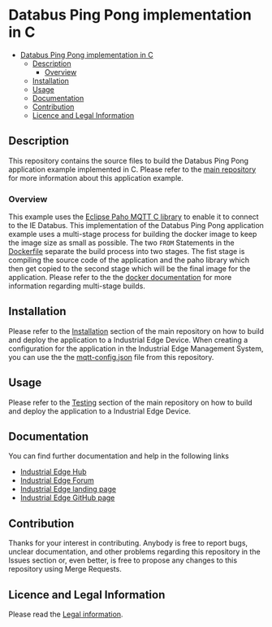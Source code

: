 # Databus Ping Pong implementation in C





- [Databus Ping Pong implementation in C](#databus-ping-pong-implementation-in-c)
  - [Description](#description)
    - [Overview](#overview)
  - [Installation](#installation)
  - [Usage](#usage)
  - [Documentation](#documentation)
  - [Contribution](#contribution)
  - [Licence and Legal Information](#licence-and-legal-information)

## Description
This repository contains the source files to build the Databus Ping Pong application example implemented in C. Please refer to the [main repository](https://github.com/industrial-edge/databus-ping-pong) for more information about this application example.

### Overview
This example uses the [Eclipse Paho MQTT C library](https://github.com/eclipse/paho.mqtt.c) to enable it to connect to the IE Databus. 
This implementation of the Databus Ping Pong application example uses a multi-stage process for building the docker image to keep the image size as small as possible. The two ``FROM`` Statements in the [Dockerfile](src/Dockerfile) separate the build process into two stages.
The fist stage is compiling the source code of the application and the paho library which then get copied to the second stage which will be the final image for the application. Please refer to the the [docker documentation](https://docs.docker.com/develop/develop-images/multistage-build/) for more information regarding multi-stage builds.



## Installation

Please refer to the [Installation](https://github.com/industrial-edge/databus-ping-pong/blob/main/docs/Installation.md) section of the main repository on how to build and deploy the application to a Industrial Edge Device.
When creating a configuration for the application in the Industrial Edge Management System, you can use the the [mqtt-config.json](cfg-data/mqtt-config.json) file from this repository.

## Usage

Please refer to the [Testing](https://github.com/industrial-edge/databus-ping-pong/blob/main/docs/Installation.md#testing-the-application-using-simatic-flow-creator) section of the main repository on how to build and deploy the application to a Industrial Edge Device.

## Documentation

  
You can find further documentation and help in the following links
  - [Industrial Edge Hub](https://iehub.eu1.edge.siemens.cloud/#/documentation)
  - [Industrial Edge Forum](https://www.siemens.com/industrial-edge-forum)
  - [Industrial Edge landing page](https://new.siemens.com/global/en/products/automation/topic-areas/industrial-edge/simatic-edge.html)
  - [Industrial Edge GitHub page](https://github.com/industrial-edge)
  
## Contribution

Thanks for your interest in contributing. Anybody is free to report bugs, unclear documentation, and other problems regarding this repository in the Issues section or, even better, is free to propose any changes to this repository using Merge Requests.

## Licence and Legal Information

Please read the [Legal information](LICENSE.md).